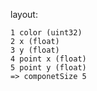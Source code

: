 layout:

	1 color (uint32)
	2 x (float)
	3 y (float)
	4 point x (float)
	5 point y (float)
	=> componetSize 5